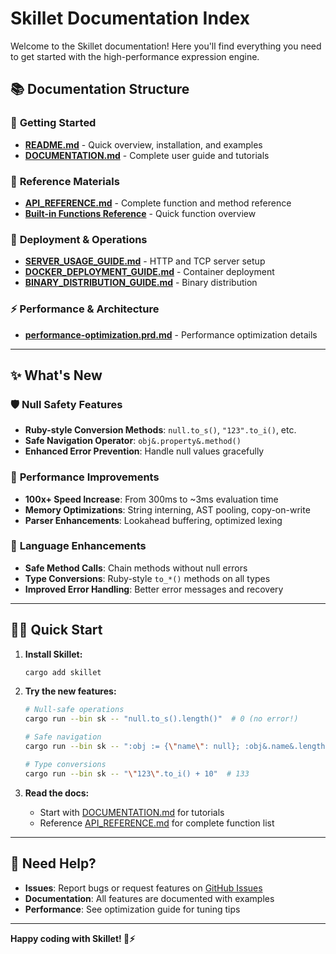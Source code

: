 # Skillet Documentation Index

Welcome to the Skillet documentation! Here you'll find everything you need to get started with the high-performance expression engine.

## 📚 Documentation Structure

### 🚀 **Getting Started**
- **[README.md](../README.md)** - Quick overview, installation, and examples
- **[DOCUMENTATION.md](../DOCUMENTATION.md)** - Complete user guide and tutorials

### 📖 **Reference Materials**
- **[API_REFERENCE.md](../API_REFERENCE.md)** - Complete function and method reference
- **[Built-in Functions Reference](../DOCUMENTATION.md#built-in-functions-reference)** - Quick function overview

### 🔧 **Deployment & Operations**
- **[SERVER_USAGE_GUIDE.md](../SERVER_USAGE_GUIDE.md)** - HTTP and TCP server setup
- **[DOCKER_DEPLOYMENT_GUIDE.md](../DOCKER_DEPLOYMENT_GUIDE.md)** - Container deployment
- **[BINARY_DISTRIBUTION_GUIDE.md](../BINARY_DISTRIBUTION_GUIDE.md)** - Binary distribution

### ⚡ **Performance & Architecture**  
- **[performance-optimization.prd.md](../performance-optimization.prd.md)** - Performance optimization details

---

## ✨ What's New

### 🛡️ **Null Safety Features**
- **Ruby-style Conversion Methods**: `null.to_s()`, `"123".to_i()`, etc.
- **Safe Navigation Operator**: `obj&.property&.method()` 
- **Enhanced Error Prevention**: Handle null values gracefully

### 🚀 **Performance Improvements**
- **100x+ Speed Increase**: From 300ms to ~3ms evaluation time
- **Memory Optimizations**: String interning, AST pooling, copy-on-write
- **Parser Enhancements**: Lookahead buffering, optimized lexing

### 🎯 **Language Enhancements**
- **Safe Method Calls**: Chain methods without null errors
- **Type Conversions**: Ruby-style `to_*()` methods on all types
- **Improved Error Handling**: Better error messages and recovery

---

## 🏃‍♂️ Quick Start

1. **Install Skillet:**
   ```bash
   cargo add skillet
   ```

2. **Try the new features:**
   ```bash
   # Null-safe operations
   cargo run --bin sk -- "null.to_s().length()"  # 0 (no error!)
   
   # Safe navigation
   cargo run --bin sk -- ":obj := {\"name\": null}; :obj&.name&.length()"  # null
   
   # Type conversions
   cargo run --bin sk -- "\"123\".to_i() + 10"  # 133
   ```

3. **Read the docs:**
   - Start with [DOCUMENTATION.md](../DOCUMENTATION.md) for tutorials
   - Reference [API_REFERENCE.md](../API_REFERENCE.md) for complete function list

---

## 🤝 Need Help?

- **Issues**: Report bugs or request features on [GitHub Issues](https://github.com/anthropics/claude-code/issues)
- **Documentation**: All features are documented with examples
- **Performance**: See optimization guide for tuning tips

---

**Happy coding with Skillet! 🍳⚡**